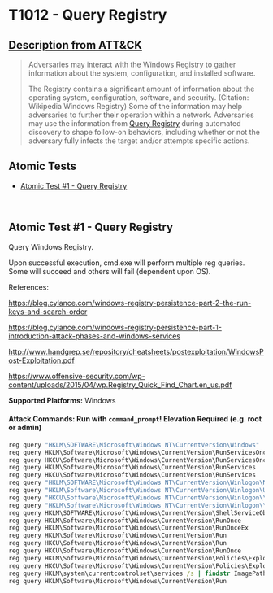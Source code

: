 # T1012 - Query Registry

## [Description from ATT&CK](https://attack.mitre.org/wiki/Technique/T1012)

<blockquote>Adversaries may interact with the Windows Registry to gather information about the system, configuration, and installed software.

The Registry contains a significant amount of information about the operating system, configuration, software, and
security. (Citation: Wikipedia Windows Registry) Some of the information may help adversaries to further their operation
within a network. Adversaries may use the information from [Query Registry](https://attack.mitre.org/techniques/T1012)
during automated discovery to shape follow-on behaviors, including whether or not the adversary fully infects the target
and/or attempts specific actions.</blockquote>

## Atomic Tests

- [Atomic Test #1 - Query Registry](#atomic-test-1---query-registry)

<br/>

## Atomic Test #1 - Query Registry

Query Windows Registry.

Upon successful execution, cmd.exe will perform multiple reg queries. Some will succeed and others will fail (dependent
upon OS).

References:

https://blog.cylance.com/windows-registry-persistence-part-2-the-run-keys-and-search-order

https://blog.cylance.com/windows-registry-persistence-part-1-introduction-attack-phases-and-windows-services

http://www.handgrep.se/repository/cheatsheets/postexploitation/WindowsPost-Exploitation.pdf

https://www.offensive-security.com/wp-content/uploads/2015/04/wp.Registry_Quick_Find_Chart.en_us.pdf

**Supported Platforms:** Windows

#### Attack Commands: Run with `command_prompt`!  Elevation Required (e.g. root or admin)

```cmd
reg query "HKLM\SOFTWARE\Microsoft\Windows NT\CurrentVersion\Windows"
reg query HKLM\Software\Microsoft\Windows\CurrentVersion\RunServicesOnce
reg query HKCU\Software\Microsoft\Windows\CurrentVersion\RunServicesOnce
reg query HKLM\Software\Microsoft\Windows\CurrentVersion\RunServices
reg query HKCU\Software\Microsoft\Windows\CurrentVersion\RunServices
reg query "HKLM\SOFTWARE\Microsoft\Windows NT\CurrentVersion\Winlogon\Notify"
reg query "HKLM\Software\Microsoft\Windows NT\CurrentVersion\Winlogon\Userinit"
reg query "HKCU\Software\Microsoft\Windows NT\CurrentVersion\Winlogon\\Shell"
reg query "HKLM\Software\Microsoft\Windows NT\CurrentVersion\Winlogon\\Shell"
reg query HKLM\SOFTWARE\Microsoft\Windows\CurrentVersion\ShellServiceObjectDelayLoad
reg query HKLM\Software\Microsoft\Windows\CurrentVersion\RunOnce
reg query HKLM\Software\Microsoft\Windows\CurrentVersion\RunOnceEx
reg query HKLM\Software\Microsoft\Windows\CurrentVersion\Run
reg query HKCU\Software\Microsoft\Windows\CurrentVersion\Run
reg query HKCU\Software\Microsoft\Windows\CurrentVersion\RunOnce
reg query HKLM\Software\Microsoft\Windows\CurrentVersion\Policies\Explorer\Run
reg query HKCU\Software\Microsoft\Windows\CurrentVersion\Policies\Explorer\Run
reg query HKLM\system\currentcontrolset\services /s | findstr ImagePath 2>nul | findstr /Ri ".*\.sys$"
reg query HKLM\Software\Microsoft\Windows\CurrentVersion\Run
```

<br/>
